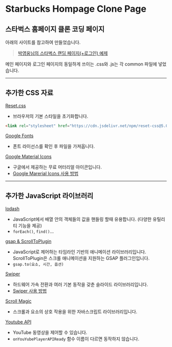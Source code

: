 # Starbucks Hompage Clone Page 
## 스타벅스 홈페이지 클론 코딩 페이지

아래의 사이트를 참고하여 만들었습니다.  
> [박영웅님의 스타벅스 랜딩 페이지(+로그인) 예제](https://github.com/ParkYoungWoong/starbucks-vanilla-app)

메인 페이지와 로그인 페이지의 동일하게 쓰이는 .css와 .js는 각 common 파일에 넣었습니다. 
***

추가한 CSS 자료
---
[Reset.css](https://fonts.google.com/)
  - 브라우저의 기본 스타일을 초기화합니다.
  ```html
  <link rel="stylesheet" href="https://cdn.jsdelivr.net/npm/reset-css@5.0.1/reset.min.css" />
  ```
[Google Fonts](https://fonts.google.com/) 
  - 폰트 라이선스를 확인 후 파일을 가져옵니다.

[Google Material Icons](https://fonts.google.com/icons?selected=Material+Icons)
  - 구글에서 제공하는 무료 머터리얼 아이콘입니다.
  - [Google Marerial Icons 사용 방법](https://material.io/develop/web/getting-started)
***
추가한 JavaScript 라이브러리
---
[lodash](https://cdnjs.com/libraries/lodash.js)
  - JavaScript에서 배열 안의 객체들의 값을 핸들링 할때 유용합니다. (다양한 유틸리티 기능을 제공)
  - `forEach()`, `find()`...

[gsap & ScrollToPlugin](https://cdnjs.com/libraries/gsap) 
  - JavaScript로 제어하는 타임라인 기반의 애니메이션 라이브러리입니다. ScrollToPlugin은 스크롤 애니메이션을 지원하는 GSAP 플러그인입니다.
  - `gsap.to(요소, 시간, 옵션)`

[Swiper](https://swiperjs.com/)
  - 하드웨어 가속 전환과 여러 기본 동작을 갖춘 슬라이드 라이브러리입니다. 
  - [Swiper 사용 방법](https://swiperjs.com/get-started)

[Scroll Magic](http://scrollmagic.io/docs/)
  - 스크롤과 요소의 상호 작용을 위한 자바스크립트 라이브러리입니다.

[Youtube API](https://developers.google.com/youtube/iframe_api_reference?hl=ko) 
  -  YouTube 동영상을 제어할 수 있습니다.
  - `onYouYubePlayerAPIReady` 함수 이름이 다르면 동작하지 않습니다.
